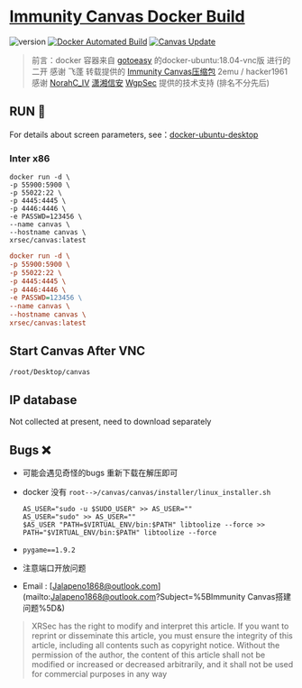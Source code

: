 # [Immunity Canvas Docker Build](https://blog.zygd.site/Immunity%20Canvas%20Docker%20Build.html)

![version](https://img.shields.io/badge/Version-7.2-da282a)  [![Docker Automated Build](https://img.shields.io/docker/automated/xrsec/canvas?label=Build&logo=docker&style=flat-square)](https://hub.docker.com/r/xrsec/canvas) [![Canvas Update](https://github.com/XRSec/Canvas-Update/actions/workflows/Canvas_Docker_Build.yml/badge.svg)](https://github.com/XRSec/Canvas-Update/actions/workflows/Canvas_Docker_Build.yml)

> 前言：docker 容器来自 [gotoeasy](https://github.com/gotoeasy/docker-ubuntu-desktop) 的docker-ubuntu:18.04-vnc版 进行的二开
> 感谢 飞蓬 转载提供的  [Immunity Canvas压缩包](https://pan.baidu.com/s/1hiAjzrzQYExtgK5clRUEbw) 2emu / hacker1961
> 感谢 [NorahC_IV](https://www.cnblogs.com/charon1937/) [潇湘信安](https://mp.weixin.qq.com/s/Ri_MCXTKSsHqOKEGOse1Cw) [WgpSec](https://wiki.wgpsec.org/) 提供的技术支持 (排名不分先后)

## RUN 🚀

For details about screen parameters, see：[docker-ubuntu-desktop](https://github.com/gotoeasy/docker-ubuntu-desktop)

### Inter x86

```shell
docker run -d \
-p 55900:5900 \
-p 55022:22 \
-p 4445:4445 \
-p 4446:4446 \
-e PASSWD=123456 \
--name canvas \
--hostname canvas \
xrsec/canvas:latest
```

```ini
docker run -d \
-p 55900:5900 \
-p 55022:22 \
-p 4445:4445 \
-p 4446:4446 \
-e PASSWD=123456 \
--name canvas \
--hostname canvas \
xrsec/canvas:latest
```

## Start Canvas After VNC

```bash
/root/Desktop/canvas
```

## IP database

Not collected at present, need to download separately

## Bugs ❌

- 可能会遇见奇怪的bugs 重新下载在解压即可

- docker 没有 `root-->/canvas/canvas/installer/linux_installer.sh`

  ```shell
  AS_USER="sudo -u $SUDO_USER" >> AS_USER=""
  AS_USER="sudo" >> AS_USER=""
  $AS_USER "PATH=$VIRTUAL_ENV/bin:$PATH" libtoolize --force >>
  PATH="$VIRTUAL_ENV/bin:$PATH" libtoolize --force
  ```

- `pygame==1.9.2`
- 注意端口开放问题

- Email : [Jalapeno1868@outlook.com](mailto:Jalapeno1868@outlook.com?Subject=%5BImmunity Canvas搭建问题%5D&amp;)

> XRSec has the right to modify and interpret this article. If you want to reprint or disseminate this article, you must ensure the integrity of this article, including all contents such as copyright notice. Without the permission of the author, the content of this article shall not be modified or increased or decreased arbitrarily, and it shall not be used for commercial purposes in any way
